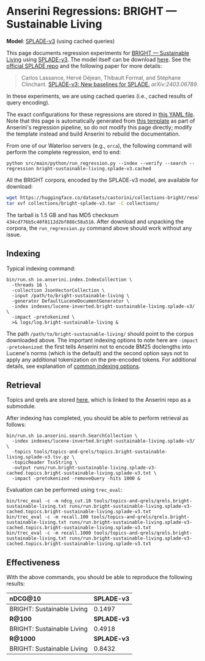 # Anserini Regressions: BRIGHT &mdash; Sustainable Living

**Model**: [SPLADE-v3](https://arxiv.org/abs/2403.06789) (using cached queries)

This page documents regression experiments for [BRIGHT &mdash; Sustainable Living](https://brightbenchmark.github.io/) using [SPLADE-v3](https://arxiv.org/abs/2403.06789).
The model itself can be download [here](https://huggingface.co/naver/splade-v3).
See the [official SPLADE repo](https://github.com/naver/splade) and the following paper for more details:

> Carlos Lassance, Hervé Déjean, Thibault Formal, and Stéphane Clinchant. [SPLADE-v3: New baselines for SPLADE.](https://arxiv.org/abs/2403.06789) _arXiv:2403.06789_.

In these experiments, we are using cached queries (i.e., cached results of query encoding).

The exact configurations for these regressions are stored in [this YAML file](../../src/main/resources/regression/bright-sustainable-living.splade-v3.cached.yaml).
Note that this page is automatically generated from [this template](../../src/main/resources/docgen/templates/bright-sustainable-living.splade-v3.cached.template) as part of Anserini's regression pipeline, so do not modify this page directly; modify the template instead and build Anserini to rebuild the documentation.

From one of our Waterloo servers (e.g., `orca`), the following command will perform the complete regression, end to end:

```
python src/main/python/run_regression.py --index --verify --search --regression bright-sustainable-living.splade-v3.cached
```

All the BRIGHT corpora, encoded by the SPLADE-v3 model, are available for download:

```bash
wget https://huggingface.co/datasets/castorini/collections-bright/resolve/main/bright-splade-v3.tar -P collections/
tar xvf collections/bright-splade-v3.tar -C collections/
```

The tarball is 1.5 GB and has MD5 checksum `434cd776b5c40f8112d2bf888c58a516`.
After download and unpacking the corpora, the `run_regression.py` command above should work without any issue.

## Indexing

Typical indexing command:

```
bin/run.sh io.anserini.index.IndexCollection \
  -threads 16 \
  -collection JsonVectorCollection \
  -input /path/to/bright-sustainable-living \
  -generator DefaultLuceneDocumentGenerator \
  -index indexes/lucene-inverted.bright-sustainable-living.splade-v3/ \
  -impact -pretokenized \
  >& logs/log.bright-sustainable-living &
```

The path `/path/to/bright-sustainable-living/` should point to the corpus downloaded above.
The important indexing options to note here are `-impact -pretokenized`: the first tells Anserini not to encode BM25 doclengths into Lucene's norms (which is the default) and the second option says not to apply any additional tokenization on the pre-encoded tokens.
For additional details, see explanation of [common indexing options](../../docs/common-indexing-options.md).

## Retrieval

Topics and qrels are stored [here](https://github.com/castorini/anserini-tools/tree/master/topics-and-qrels), which is linked to the Anserini repo as a submodule.

After indexing has completed, you should be able to perform retrieval as follows:

```
bin/run.sh io.anserini.search.SearchCollection \
  -index indexes/lucene-inverted.bright-sustainable-living.splade-v3/ \
  -topics tools/topics-and-qrels/topics.bright-sustainable-living.splade-v3.tsv.gz \
  -topicReader TsvString \
  -output runs/run.bright-sustainable-living.splade-v3-cached.topics.bright-sustainable-living.splade-v3.txt \
  -impact -pretokenized -removeQuery -hits 1000 &
```

Evaluation can be performed using `trec_eval`:

```
bin/trec_eval -c -m ndcg_cut.10 tools/topics-and-qrels/qrels.bright-sustainable-living.txt runs/run.bright-sustainable-living.splade-v3-cached.topics.bright-sustainable-living.splade-v3.txt
bin/trec_eval -c -m recall.100 tools/topics-and-qrels/qrels.bright-sustainable-living.txt runs/run.bright-sustainable-living.splade-v3-cached.topics.bright-sustainable-living.splade-v3.txt
bin/trec_eval -c -m recall.1000 tools/topics-and-qrels/qrels.bright-sustainable-living.txt runs/run.bright-sustainable-living.splade-v3-cached.topics.bright-sustainable-living.splade-v3.txt
```

## Effectiveness

With the above commands, you should be able to reproduce the following results:

| **nDCG@10**                                                                                                  | **SPLADE-v3**|
|:-------------------------------------------------------------------------------------------------------------|--------------|
| BRIGHT: Sustainable Living                                                                                   | 0.1497       |
| **R@100**                                                                                                    | **SPLADE-v3**|
| BRIGHT: Sustainable Living                                                                                   | 0.4918       |
| **R@1000**                                                                                                   | **SPLADE-v3**|
| BRIGHT: Sustainable Living                                                                                   | 0.8432       |
